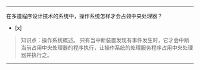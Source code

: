 ---
在多道程序设计技术的系统中，操作系统怎样才会占领中央处理器？
- [x]  

> 知识点：操作系统概述。
> 只有当中断装置发现有事件发生时，它才会中断当前占用中央处理器的程序执行，让操作系统的处理服务程序占用中央处理器并执行之。

---